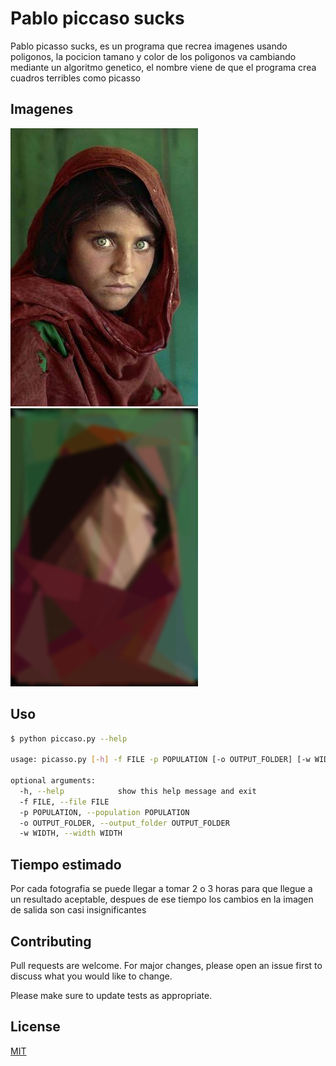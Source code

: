 # Pablo piccaso sucks

Pablo picasso sucks, es un programa que recrea imagenes usando poligonos, la pocicion tamano y color de los poligonos va cambiando mediante un algoritmo genetico, el nombre viene de que el programa crea cuadros terribles como picasso

## Imagenes

![alt text](./imgs/LaMuchachaAfgana.jpg) ![alt text](./imgs/LaMuchachaAfgana_out.png)

## Uso

```bash
$ python piccaso.py --help

usage: picasso.py [-h] -f FILE -p POPULATION [-o OUTPUT_FOLDER] [-w WIDTH]

optional arguments:
  -h, --help            show this help message and exit
  -f FILE, --file FILE
  -p POPULATION, --population POPULATION
  -o OUTPUT_FOLDER, --output_folder OUTPUT_FOLDER
  -w WIDTH, --width WIDTH
```

## Tiempo estimado

Por cada fotografia se puede llegar a tomar 2 o 3 horas para que llegue a un resultado aceptable, despues de ese tiempo los cambios en la imagen de salida son casi insignificantes

## Contributing
Pull requests are welcome. For major changes, please open an issue first to discuss what you would like to change.

Please make sure to update tests as appropriate.

## License
[MIT](https://choosealicense.com/licenses/mit/)
